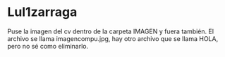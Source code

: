 # Lul1zarraga
Puse la imagen del cv dentro de la carpeta IMAGEN y fuera también. El archivo se llama imagencompu.jpg, hay otro archivo que se llama HOLA, pero no sé como eliminarlo.
